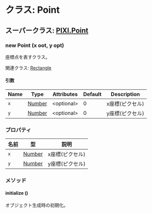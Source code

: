# クラス: Point

## スーパークラス: [PIXI.Point](http://pixijs.download/release/docs/PIXI.Point.html)

### new Point (x oot, y opt)
座標点を表すクラス。

関連クラス: [Rectangle](Rectangle.md)

#### 引数

| Name | Type | Attributes | Default | Description |
| --- | --- | --- | --- | --- |
| `x` | [Number](Number.md) |&lt;optional&gt; | 0 | x座標(ピクセル) |
| `y` | [Number](Number.md) |&lt;optional&gt; | 0 | y座標(ピクセル) |

### プロパティ

| 名前 | 型 | 説明 |
| --- | --- | --- |
| `x` | [Number](Number.md) | x座標(ピクセル) |
| `y` | [Number](Number.md) | y座標(ピクセル) |


### メソッド

#### initialize ()
オブジェクト生成時の初期化。


